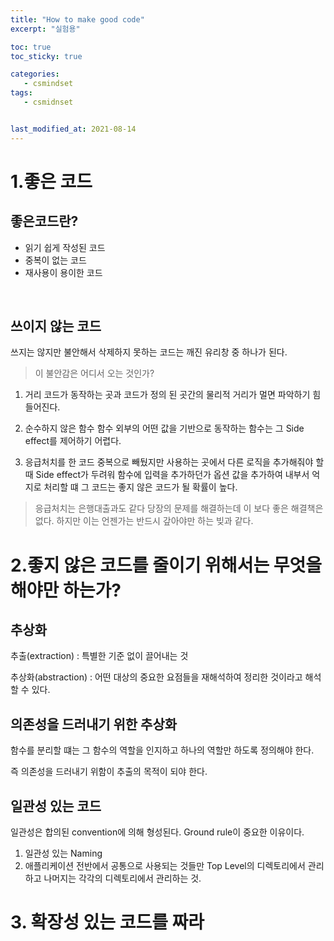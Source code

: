 ```yaml
---
title: "How to make good code"
excerpt: "실험용"

toc: true
toc_sticky: true

categories:
   - csmindset
tags:
   - csmidnset


last_modified_at: 2021-08-14
---
```


# 1.좋은 코드

## 좋은코드란?
* 읽기 쉽게 작성된 코드 
* 중복이 없는 코드 
* 재사용이 용이한 코드
</br>

## 쓰이지 않는 코드 
쓰지는 않지만 불안해서 삭제하지 못하는 코드는 깨진 유리창 중 하나가 된다.
> 이 불안감은 어디서 오는 것인가?

1. 거리 
코드가 동작하는 곳과 코드가 정의 된 곳간의 물리적 거리가 멀면 파악하기 힘들어진다. 

2. 순수하지 않은 함수 
함수 외부의 어떤 값을 기반으로 동작하는 함수는 그 Side effect를 제어하기 어렵다. 

3. 응급처치를 한 코드
중복으로 빼뒀지만 사용하는 곳에서 다른 로직을 추가해줘야 할때 Side effect가 두려워 함수에 입력을 추가하던가 옵션 값을 추가하여 내부서 억지로 처리할 떄 그 코드는 좋지 않은 코드가 될 확률이 높다.

> 응급처치는 은행대출과도 같다 당장의 문제를 해결하는데 이 보다 좋은 해결책은 없다. 하지만 이는 언젠가는 반드시 갚아야만 하는 빚과 같다.


# 2.좋지 않은 코드를 줄이기 위해서는 무엇을 해야만 하는가?

## 추상화 
추출(extraction) : 특별한 기준 없이 끌어내는 것

추상화(abstraction) : 어떤 대상의 중요한 요점들을 재해석하여 정리한 것이라고 해석할 수 있다.

## 의존성을 드러내기 위한 추상화
함수를 분리할 떄는 그 함수의 역할을 인지하고 하나의 역할만 하도록 정의해야 한다.

즉 의존성을 드러내기 위함이 추출의 목적이 되야 한다.

## 일관성 있는 코드 
일관성은 합의된 convention에 의해 형성된다. Ground rule이 중요한 이유이다.

1. 일관성 있는 Naming
2. 애플리케이션 전반에서 공통으로 사용되는 것들만 Top Level의 디렉토리에서 관리하고 나머지는 각각의 디렉토리에서 관리하는 것.

# 3. 확장성 있는 코드를 짜라